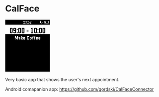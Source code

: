 CalFace
=======

![Screenshot](screenshot.png)

Very basic app that shows the user's next appointment.

Android comapanion app: https://github.com/gordski/CalFaceConnector
